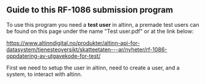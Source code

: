 Guide to this RF-1086 submission program
---
To use this program you need a **test user** in altinn, a premade test users can be found on this page under the name "Test user.pdf" or at the link below:  

https://www.altinndigital.no/produkter/altinn-api-for-datasystem/tjenesteoversikt/skatteetaten---ar/nyheter/rf-1086-oppdatering-av-utgavekode-for-test/

First we need to setup the user in altinn, need to create a user, and a system, to interact with altinn.

